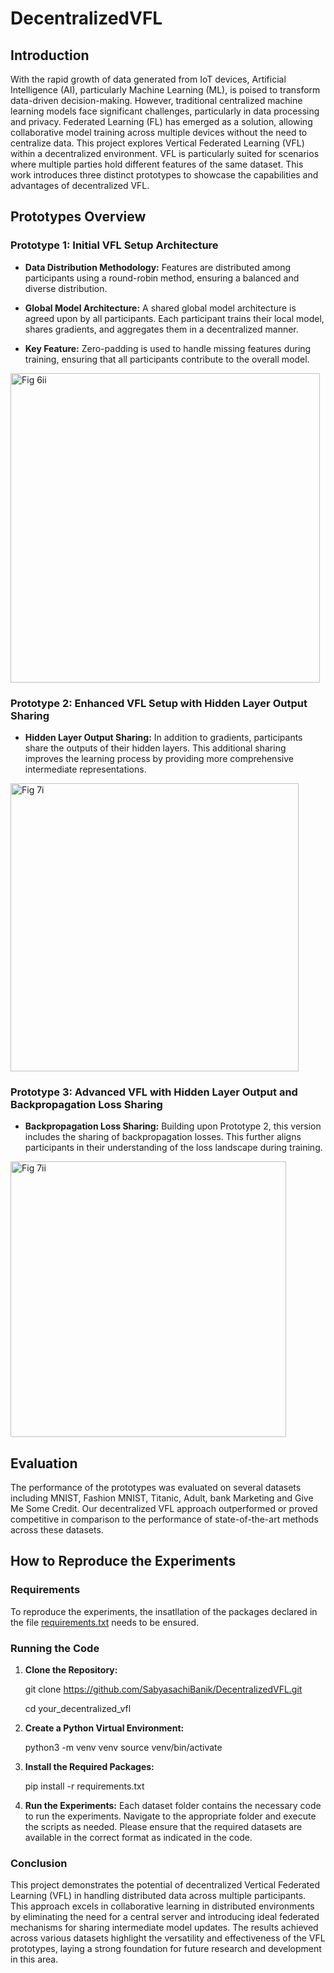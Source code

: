 # DecentralizedVFL

## Introduction

With the rapid growth of data generated from IoT devices, Artificial Intelligence (AI), particularly Machine Learning (ML), is poised to transform data-driven decision-making. However, traditional centralized machine learning models face significant challenges, particularly in data processing and privacy. Federated Learning (FL) has emerged as a solution, allowing collaborative model training across multiple devices without the need to centralize data. This project explores Vertical Federated Learning (VFL) within a decentralized environment. VFL is particularly suited for scenarios where multiple parties hold different features of the same dataset. This work introduces three distinct prototypes to showcase the capabilities and advantages of decentralized VFL.


## Prototypes Overview

### Prototype 1: Initial VFL Setup Architecture
- **Data Distribution Methodology:** Features are distributed among participants using a round-robin method, ensuring a balanced and diverse distribution.

- **Global Model Architecture:** A shared global model architecture is agreed upon by all participants. Each participant trains their local model, shares gradients, and aggregates them in a decentralized manner.
- **Key Feature:** Zero-padding is used to handle missing features during training, ensuring that all participants contribute to the overall model.

<img width="495" alt="Fig 6ii" src="https://github.com/user-attachments/assets/e9f2b141-dfa1-4eb5-9d05-abd5823ff42e">

 
### Prototype 2: Enhanced VFL Setup with Hidden Layer Output Sharing
- **Hidden Layer Output Sharing:** In addition to gradients, participants share the outputs of their hidden layers. This additional sharing improves the learning process by providing more comprehensive intermediate representations.

<img width="461" alt="Fig 7i" src="https://github.com/user-attachments/assets/aaffa722-849e-43b7-b607-b5310cfa2fd1">

### Prototype 3: Advanced VFL with Hidden Layer Output and Backpropagation Loss Sharing
- **Backpropagation Loss Sharing:** Building upon Prototype 2, this version includes the sharing of backpropagation losses. This further aligns participants in their understanding of the loss landscape during training.

<img width="441" alt="Fig 7ii" src="https://github.com/user-attachments/assets/5080cff7-1fc5-4e2e-bd20-43a488499a85">


## Evaluation

The performance of the prototypes was evaluated on several datasets including MNIST, Fashion MNIST, Titanic, Adult, bank Marketing and Give Me Some Credit. Our decentralized VFL approach outperformed or proved competitive in comparison to the performance of state-of-the-art methods across these datasets.

## How to Reproduce the Experiments

### Requirements
To reproduce the experiments, the insatllation of the packages declared in the file [requirements.txt](https://github.com/SabyasachiBanik/DecentralizedVFL/blob/main/requirements.txt) needs to be ensured.

### Running the Code
1. **Clone the Repository:**
   
   git clone https://github.com/SabyasachiBanik/DecentralizedVFL.git
   
   cd your_decentralized_vfl

3. **Create a Python Virtual Environment:**

   python3 -m venv venv
   source venv/bin/activate


4. **Install the Required Packages:**

    pip install -r requirements.txt

5. **Run the Experiments:**
    Each dataset folder contains the necessary code to run the experiments. Navigate to the appropriate folder and execute 
    the scripts as needed. Please ensure that the required datasets are available in the correct format as indicated in the 
    code. 

### Conclusion

This project demonstrates the potential of decentralized Vertical Federated Learning (VFL) in handling distributed data across multiple participants. This approach excels in collaborative learning in distributed environments by eliminating the need for a central server and introducing ideal federated mechanisms for sharing intermediate model updates. The results achieved across various datasets highlight the versatility and effectiveness of the VFL prototypes, laying a strong foundation for future research and development in this area.
